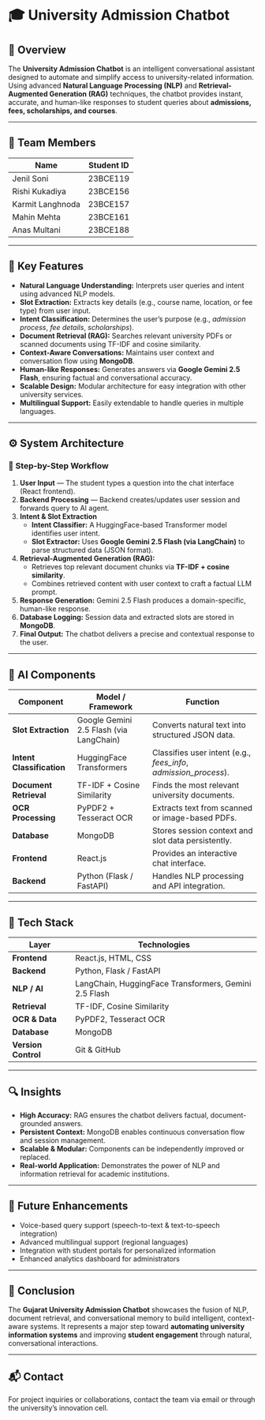 # 🎓 University Admission Chatbot

## 🧠 Overview
The **University Admission Chatbot** is an intelligent conversational assistant designed to automate and simplify access to university-related information. Using advanced **Natural Language Processing (NLP)** and **Retrieval-Augmented Generation (RAG)** techniques, the chatbot provides instant, accurate, and human-like responses to student queries about **admissions, fees, scholarships, and courses**.

---

## 👥 Team Members
| Name | Student ID |
|------|-------------|
| Jenil Soni | 23BCE119 |
| Rishi Kukadiya | 23BCE156 |
| Karmit Langhnoda | 23BCE157 |
| Mahin Mehta | 23BCE161 |
| Anas Multani | 23BCE188 |

---

## 🚀 Key Features
- **Natural Language Understanding:** Interprets user queries and intent using advanced NLP models.  
- **Slot Extraction:** Extracts key details (e.g., course name, location, or fee type) from user input.  
- **Intent Classification:** Determines the user’s purpose (e.g., *admission process*, *fee details*, *scholarships*).  
- **Document Retrieval (RAG):** Searches relevant university PDFs or scanned documents using TF-IDF and cosine similarity.  
- **Context-Aware Conversations:** Maintains user context and conversation flow using **MongoDB**.  
- **Human-like Responses:** Generates answers via **Google Gemini 2.5 Flash**, ensuring factual and conversational accuracy.  
- **Scalable Design:** Modular architecture for easy integration with other university services.  
- **Multilingual Support:** Easily extendable to handle queries in multiple languages.

---

## ⚙️ System Architecture

### 🔹 Step-by-Step Workflow
1. **User Input** — The student types a question into the chat interface (React frontend).  
2. **Backend Processing** — Backend creates/updates user session and forwards query to AI agent.  
3. **Intent & Slot Extraction**  
   - **Intent Classifier:** A HuggingFace-based Transformer model identifies user intent.  
   - **Slot Extractor:** Uses **Google Gemini 2.5 Flash (via LangChain)** to parse structured data (JSON format).  
4. **Retrieval-Augmented Generation (RAG):**  
   - Retrieves top relevant document chunks via **TF-IDF + cosine similarity**.  
   - Combines retrieved content with user context to craft a factual LLM prompt.  
5. **Response Generation:** Gemini 2.5 Flash produces a domain-specific, human-like response.  
6. **Database Logging:** Session data and extracted slots are stored in **MongoDB**.  
7. **Final Output:** The chatbot delivers a precise and contextual response to the user.

---

## 🧩 AI Components

| Component | Model / Framework | Function |
|------------|------------------|-----------|
| **Slot Extraction** | Google Gemini 2.5 Flash (via LangChain) | Converts natural text into structured JSON data. |
| **Intent Classification** | HuggingFace Transformers | Classifies user intent (e.g., *fees_info*, *admission_process*). |
| **Document Retrieval** | TF-IDF + Cosine Similarity | Finds the most relevant university documents. |
| **OCR Processing** | PyPDF2 + Tesseract OCR | Extracts text from scanned or image-based PDFs. |
| **Database** | MongoDB | Stores session context and slot data persistently. |
| **Frontend** | React.js | Provides an interactive chat interface. |
| **Backend** | Python (Flask / FastAPI) | Handles NLP processing and API integration. |

---

## 🧾 Tech Stack

| Layer | Technologies |
|--------|---------------|
| **Frontend** | React.js, HTML, CSS |
| **Backend** | Python, Flask / FastAPI |
| **NLP / AI** | LangChain, HuggingFace Transformers, Gemini 2.5 Flash |
| **Retrieval** | TF-IDF, Cosine Similarity |
| **OCR & Data** | PyPDF2, Tesseract OCR |
| **Database** | MongoDB |
| **Version Control** | Git & GitHub |

---

## 🔍 Insights
- **High Accuracy:** RAG ensures the chatbot delivers factual, document-grounded answers.  
- **Persistent Context:** MongoDB enables continuous conversation flow and session management.  
- **Scalable & Modular:** Components can be independently improved or replaced.  
- **Real-world Application:** Demonstrates the power of NLP and information retrieval for academic institutions.

---

## 🧭 Future Enhancements
- Voice-based query support (speech-to-text & text-to-speech integration)  
- Advanced multilingual support (regional languages)  
- Integration with student portals for personalized information  
- Enhanced analytics dashboard for administrators  

---

## 🏁 Conclusion
The **Gujarat University Admission Chatbot** showcases the fusion of NLP, document retrieval, and conversational memory to build intelligent, context-aware systems. It represents a major step toward **automating university information systems** and improving **student engagement** through natural, conversational interactions.

---

## 📬 Contact
For project inquiries or collaborations, contact the team via email or through the university’s innovation cell.
